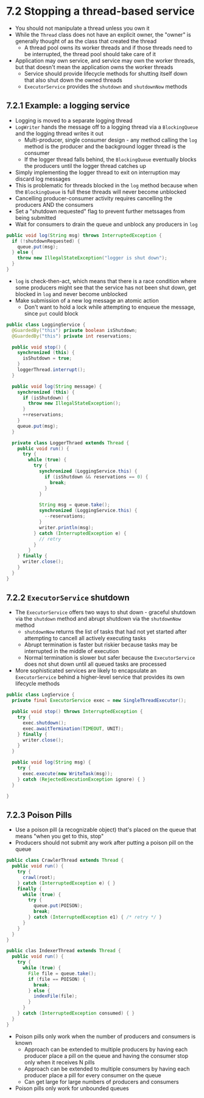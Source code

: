 # 7.2 Stopping a thread-based service

* You should not manipulate a thread unless you own it
* While the `Thread` class does not have an explicit owner, the "owner" is generally thought of as the class that created the thread
  * A thread pool owns its worker threads and if those threads need to be interrupted, the thread pool should take care of it
* Application may own service, and service may own the worker threads, but that doesn't mean the application owns the worker threads
  * Service should provide lifecycle methods for shutting itself down that also shut down the owned threads
  * `ExecutorService` provides the `shutdown` and `shutdownNow` methods

## 7.2.1 Example: a logging service

* Logging is moved to a separate logging thread
* `LogWriter` hands the message off to a logging thread via a `BlockingQueue` and the logging thread writes it out
  * Multi-producer, single consumer design - any method calling the `log` method is the producer and the background logger thread is the consumer
  * If the logger thread falls behind, the `BlockingQueue` eventually blocks the producers until the logger thread catches up
* Simply implementing the logger thread to exit on interruption may discard log messages
 * This is problematic for threads blocked in the `log` method because when the `BlockingQueue` is full these threads will never become unblocked
* Cancelling producer-consumer activity requires cancelling the producers AND the consumers
* Set a "shutdown requested" flag to prevent further metssages from being submitted
* Wait for consumers to drain the queue and unblock any producers in `log`

```java
public void log(String msg) throws InterruptedException {
  if (!shutdownRequested) {
    queue.put(msg);
  } else {
    throw new IllegalStateException("logger is shut down");
  }
}
```

* `log` is check-then-act, which means that there is a race condition where some producers might see that the service has not been shut down, get blocked in `log` and never become unblocked
* Make submission of a new log message an atomic action
  * Don't want to hold a lock while attempting to enqueue the message, since `put` could block

```java
public class LoggingService {
  @GuardedBy("this") private boolean isShutdown;
  @GuardedBy("this") private int reservations;

  public void stop() {
    synchronized (this) {
      isShutdown = true;
    }
    loggerThread.interrupt();
  }

  public void log(String message) {
    synchronized (this) {
      if (isShutdown) {
        throw new IllegalStateException();
      }
      ++reservations;
    }
    queue.put(msg);
  }

  private class LoggerThraed extends Thread {
    public void run() {
      try {
        while (true) {
          try {
            synchronized (LoggingService.this) {
              if (isShutdown && reservations == 0) {
                break;
              }
            }

            String msg = queue.take();
            synchronized (LoggingService.this) {
              --reservations;
            }
            writer.println(msg);
          } catch (InterruptedException e) {
            // retry
          }
        }
    } finally {
      writer.close();
    }
  }
}
```

## 7.2.2 `ExecutorService` shutdown

* The `ExecutorService` offers two ways to shut down - graceful shutdown via the `shutdown` method and abrupt shutdown via the `shutdownNow` method
  * `shutdownNow` returns the list of tasks that had not yet started after attempting to cancell all actively executing tasks
  * Abrupt termination is faster but riskier because tasks may be interrupted in the middle of execution
  * Normal termination is slower but safer because the `ExecutorService` does not shut down until all queued tasks are processed
* More sophisticated services are likely to encapsulate an `ExecutorService` behind a higher-level service that provides its own lifecycle methods

```java
public class LogService {
  private final ExecutorService exec = new SingleThreadExecutor();

  public void stop() throws InterruptedException {
    try {
      exec.shutdown();
      exec.awaitTermination(TIMEOUT, UNIT);
    } finally {
      writer.close();
    }
  }

  public void log(String msg) {
    try {
      exec.execute(new WriteTask(msg));
    } catch (RejectedExecutionException ignore) { }
  }

}
```

## 7.2.3 Poison Pills

* Use a poison pill (a recognizable object) that's placed on the queue that means "when you get to this, stop"
* Producers should not submit any work after putting a poison pill on the queue

```java
public class CrawlerThread extends Thread {
  public void run() {
    try {
      crawl(root);
    } catch (InterruptedException e) { }
    finally {
      while (true) {
        try {
          queue.put(POISON);
          break;
        } catch (InterruptedException e1) { /* retry */ }
      }
    }
  }
}

public clas IndexerThread extends Thread {
  public void run() {
    try {
      while (true) {
        File file = queue.take();
        if (file == POISON) {
          break;
        } else {
          indexFile(file);
        }
      }
    } catch (InterruptedException consumed) { }
  }
}
```

* Poison pills only work when the number of producers and consumers is known
  * Approach can be extended to multiple producers by having each producer place a pill on the queue and having the consumer stop only when it receives N pills
  * Approach can be extended to multiple consumers by having each producer place a pill for every consumer on the queue
  * Can get large for large numbers of producers and consumers
* Poison pills only work for unbounded queues

